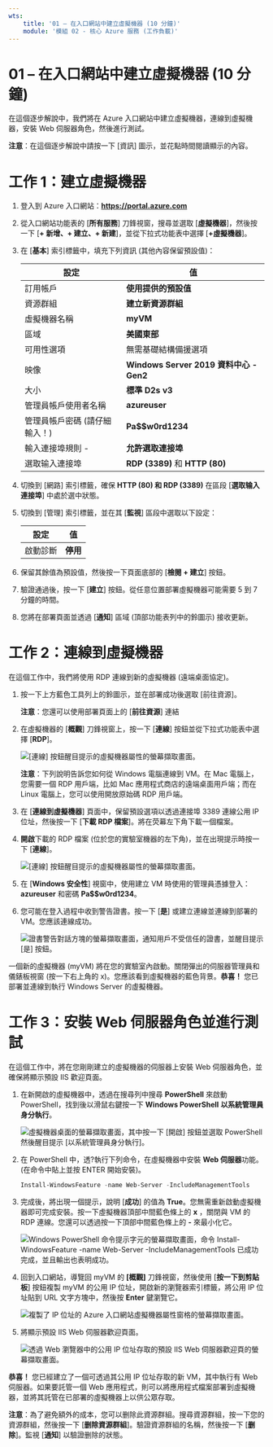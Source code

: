 ```yaml
---
wts:
    title: '01 – 在入口網站中建立虛擬機器 (10 分鐘)'
    module: '模組 02 - 核心 Azure 服務 (工作負載)'
---
```

# 01 – 在入口網站中建立虛擬機器 (10 分鐘)

在這個逐步解說中，我們將在 Azure 入口網站中建立虛擬機器，連線到虛擬機器，安裝 Web 伺服器角色，然後進行測試。 

**注意**：在這個逐步解說中請按一下 [資訊] 圖示，並花點時間閱讀顯示的內容。 

# 工作 1：建立虛擬機器 
1. 登入到 Azure 入口網站：**https://portal.azure.com**

3. 從入口網站功能表的 [**所有服務**] 刀鋒視窗，搜尋並選取 [**虛擬機器**]，然後按一下 [**+ 新增、+ 建立、+ 新建**]，並從下拉式功能表中選擇 [**+虛擬機器**]。

4. 在 [**基本**] 索引標籤中，填充下列資訊 (其他內容保留預設值)：

    | 設定 | 值 |
    |  -- | -- |
    | 訂用帳戶 | **使用提供的預設值** |
    | 資源群組 | **建立新資源群組** |
    | 虛擬機器名稱 | **myVM** |
    | 區域 | **美國東部**|
    | 可用性選項 | 無需基礎結構備援選項|
    | 映像 | **Windows Server 2019 資料中心 - Gen2**|
    | 大小 | **標準 D2s v3**|
    | 管理員帳戶使用者名稱 | **azureuser** |
    | 管理員帳戶密碼 (請仔細輸入！) | **Pa$$w0rd1234**|
    | 輸入連接埠規則 - | **允許選取連接埠**|
    | 選取输入連接埠 | **RDP (3389)** 和 **HTTP (80)**| 

5. 切換到 [網路] 索引標籤，確保 **HTTP (80) 和 RDP (3389)** 在區段 [**選取输入連接埠**] 中處於選中狀態。

6. 切換到 [管理] 索引標籤，並在其 [**監視**] 區段中選取以下設定：

    | 設定 | 值 |
    | -- | -- |
    | 啟動診斷 | **停用**|

7. 保留其餘值為預設值，然後按一下頁面底部的 [**檢閱 + 建立**] 按鈕。

8. 驗證通過後，按一下 [**建立**] 按鈕。從任意位置部署虛擬機器可能需要 5 到 7 分鐘的時間。

9. 您將在部署頁面並透過 [**通知**] 區域 (頂部功能表列中的鈴圖示) 接收更新。

# 工作 2：連線到虛擬機器

在這個工作中，我們將使用 RDP 連線到新的虛擬機器 (遠端桌面協定)。 

1. 按一下上方藍色工具列上的鈴圖示，並在部署成功後選取 [前往資源]。 

    **注意**：您還可以使用部署頁面上的 [**前往資源**] 連結 

2. 在虛擬機器的 [**概觀**] 刀鋒視窗上，按一下 [**連線**] 按鈕並從下拉式功能表中選擇 [**RDP**]。

    ![[連線] 按鈕醒目提示的虛擬機器屬性的螢幕擷取畫面。](../images/0101.png)

    **注意**：下列說明告訴您如何從 Windows 電腦連線到 VM。在 Mac 電腦上，您需要一個 RDP 用戶端，比如 Mac 應用程式商店的遠端桌面用戶端；而在 Linux 電腦上，您可以使用開放原始碼 RDP 用戶端。

2. 在 [**連線到虛擬機器**] 頁面中，保留預設選項以透過連接埠 3389 連線公用 IP 位址，然後按一下 [**下載 RDP 檔案**]。將在荧幕左下角下載一個檔案。

3. **開啟**下載的 RDP 檔案 (位於您的實驗室機器的左下角)，並在出現提示時按一下 [**連線**]。 

    ![[連線] 按鈕醒目提示的虛擬機器屬性的螢幕擷取畫面。 ](../images/0102.png)

4. 在 [**Windows 安全性**] 視窗中，使用建立 VM 時使用的管理員憑據登入：**azureuser** 和密碼 **Pa$$w0rd1234**。 

5. 您可能在登入過程中收到警告證書。按一下 [**是**] 或建立連線並連線到部署的 VM。您應該連線成功。

    ![證書警告對話方塊的螢幕擷取畫面，通知用戶不受信任的證書，並醒目提示 [是] 按鈕。 ](../images/0104.png)

一個新的虛擬機器 (myVM) 將在您的實驗室內啟動。關閉彈出的伺服器管理員和儀錶板視窗 (按一下右上角的 x)。您應該看到虛擬機器的藍色背景。**恭喜！** 您已部署並連線到執行 Windows Server 的虛擬機器。 

# 工作 3：安裝 Web 伺服器角色並進行測試

在這個工作中，將在您剛剛建立的虛擬機器的伺服器上安裝 Web 伺服器角色，並確保將顯示預設 IIS 歡迎頁面。 

1. 在新開啟的虛擬機器中，透過在搜尋列中搜尋 **PowerShell** 來啟動 PowerShell，找到後以滑鼠右鍵按一下 **Windows PowerShell** **以系統管理員身分執行**。

    ![虛擬機器桌面的螢幕擷取畫面，其中按一下 [開啟] 按鈕並選取 PowerShell 然後醒目提示 [以系統管理員身分執行]。](../images/0105.png)

2. 在 PowerShell 中，透?執行下列命令，在虛擬機器中安裝 **Web 伺服器**功能。(在命令中貼上並按 ENTER 開始安裝)。

    ```PowerShell
    Install-WindowsFeature -name Web-Server -IncludeManagementTools
    ```
  
3. 完成後，將出現一個提示，說明 [**成功**] 的值為 **True**。您無需重新啟動虛擬機器即可完成安裝。按一下虛擬機器頂部中間藍色條上的 **x** ，關閉與 VM 的 RDP 連線。您還可以透過按一下頂部中間藍色條上的 **-** 來最小化它。

    ![Windows PowerShell 命令提示字元的螢幕擷取畫面，命令 Install-WindowsFeature -name Web-Server -IncludeManagementTools 已成功完成，並且輸出也表明成功。](../images/0106.png)

4. 回到入口網站，導覽回 myVM 的 **[概觀]** 刀鋒視窗，然後使用 [**按一下到剪貼板**] 按鈕複製 myVM 的公用 IP 位址，開啟新的瀏覽器索引標籤，將公用 IP 位址貼到 URL 文字方塊中，然後按 **Enter** 鍵瀏覽它。

    ![複製了 IP 位址的 Azure 入口網站虛擬機器屬性窗格的螢幕擷取畫面。](../images/0107.png)

5. 將顯示預設 IIS Web 伺服器歡迎頁面。

    ![透過 Web 瀏覽器中的公用 IP 位址存取的預設 IIS Web 伺服器歡迎頁的螢幕擷取畫面。](../images/0108.png)

**恭喜！** 您已經建立了一個可透過其公用 IP 位址存取的新 VM，其中執行有 Web 伺服器。如果要託管一個 Web 應用程式，則可以將應用程式檔案部署到虛擬機器，並將其託管在已部署的虛擬機器上以供公眾存取。


**注意**：為了避免額外的成本，您可以删除此資源群組。搜尋資源群組，按一下您的資源群組，然後按一下 [**删除資源群組**]。驗證資源群組的名稱，然後按一下 [**删除**]。監視 [**通知**] 以驗證删除的狀態。
